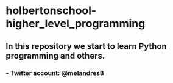# holbertonschool-higher_level_programming

## In this repository we start to learn Python programming and others.

### - Twitter account: [@melandres8](twitter.com/melandres8)
